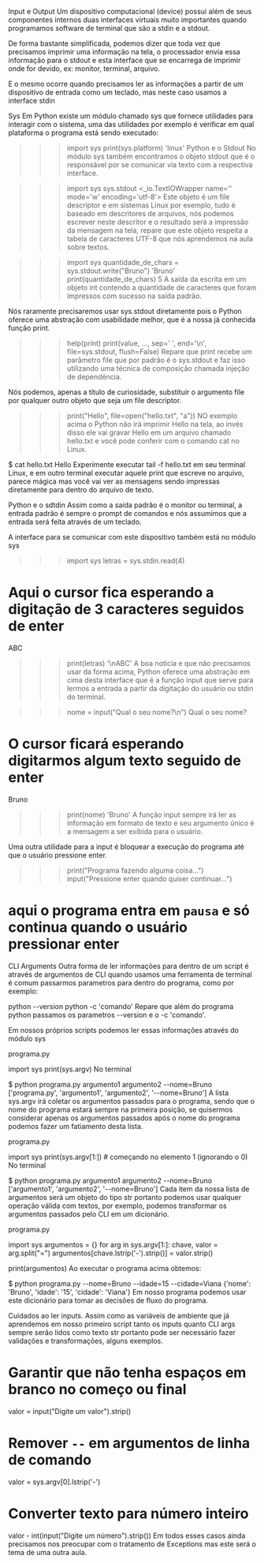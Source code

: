 Input e Output
Um dispositivo computacional (device) possui além de seus componentes internos duas interfaces virtuais muito importantes quando programamos software de terminal que são a stdin e a stdout.

De forma bastante simplificada, podemos dizer que toda vez que precisamos imprimir uma informação na tela, o processador envia essa informação para o stdout e esta interface que se encarrega de imprimir onde for devido, ex: monitor, terminal, arquivo.

E o mesmo ocorre quando precisamos ler as informações a partir de um dispositivo de entrada como um teclado, mas neste caso usamos a interface stdin





Sys
Em Python existe um módulo chamado sys que fornece utilidades para interagir com o sistema, uma das utilidades por exemplo é verificar em qual plataforma o programa está sendo executado:

>>> import sys
>>> print(sys.platform)
'linux'
Python e o Stdout
No módulo sys também encontramos o objeto stdout que é o responsável por se comunicar via texto com a respectiva interface.

>>> import sys
>>> sys.stdout
<_io.TextIOWrapper name='<stdout>' mode='w' encoding='utf-8'>
Este objeto é um file descriptor e em sistemas Linux por exemplo, tudo é baseado em descritores de arquivos, nós podemos escrever neste descritor e o resultado será a impressão da mensagem na tela, repare que este objeto respeita a tabela de caracteres UTF-8 que nós aprendemos na aula sobre textos.

>>> import sys
>>> quantidade_de_chars = sys.stdout.write("Bruno")
'Bruno'
>>> print(quantidade_de_chars)
5
A saída da escrita em um objeto int contendo a quantidade de caracteres que foram impressos com sucesso na saída padrão.

Nós raramente precisaremos usar sys.stdout diretamente pois o Python oferece uma abstração com usabilidade melhor, que é a nossa já conhecida função print.

>>> help(print)
print(value, ..., sep=' ', end='\n', file=sys.stdout, flush=False)
Repare que print recebe um parâmetro file que por padrão é o sys.stdout e faz isso utilizando uma técnica de composição chamada injeção de dependência.

Nós podemos, apenas a título de curiosidade, substituir o argumento file por qualquer outro objeto que seja um file descriptor.

>>> print("Hello", file=open("hello.txt", "a"))
NO exemplo acima o Python não irá imprimir Hello na tela, ao invés disso ele vai gravar Hello em um arquivo chamado hello.txt e você pode conferir com o comando cat no Linux.

$ cat hello.txt
Hello
Experimente executar tail -f hello.txt em seu terminal Linux, e em outro terminal executar aquele print que escreve no arquivo, parece mágica mas você vai ver as mensagens sendo impressas diretamente para dentro do arquivo de texto.

Python e o sdtdin
Assim como a saída padrão é o monitor ou terminal, a entrada padrão é sempre o prompt de comandos e nós assumimos que a entrada será feita através de um teclado.

A interface para se comunicar com este dispositivo também está no módulo sys

>>> import sys
>>> letras = sys.stdin.read(4)
# Aqui o cursor fica esperando a digitação de 3 caracteres seguidos de enter
ABC<enter>
>>> print(letras)
'\nABC'
A boa notícia e que não precisamos usar da forma acima, Python oferece uma abstração em cima desta interface que é a função input que serve para lermos a entrada a partir da digitação do usuário ou stdin do terminal.

>>> nome = input("Qual o seu nome?\n")
Qual o seu nome?
# O cursor ficará esperando digitarmos algum texto seguido de enter
Bruno<enter>
>>> print(nome)
'Bruno'
A função input sempre irá ler as informação em formato de texto e seu argumento único é a mensagem a ser exibida para o usuário.

Uma outra utilidade para a input é bloquear a execução do programa até que o usuário pressione enter.

>>> print("Programa fazendo alguma coisa...")
>>> input("Pressione enter quando quiser continuar...")
# aqui o programa entra em `pausa` e só continua quando o usuário pressionar enter
CLI Arguments
Outra forma de ler informações para dentro de um script é através de argumentos de CLI quando usamos uma ferramenta de terminal é comum passarmos parametros para dentro do programa, como por exemplo:

python --version
python -c 'comando'
Repare que além do programa python passamos os parametros --version e o -c 'comando'.

Em nossos próprios scripts podemos ler essas informações através do módulo sys

programa.py

import sys
print(sys.argv)
No terminal

$ python programa.py argumento1 argumento2 --nome=Bruno
['programa.py', 'argumento1', 'argumento2', '--nome=Bruno']
A lista sys.argv irá coletar os argumentos passados para o programa, sendo que o nome do programa estará sempre na primeira posição, se quisermos considerar apenas os argumentos passados após o nome do programa podemos fazer um fatiamento desta lista.

programa.py

import sys
print(sys.argv[1:])  # começando no elemento 1 (ignorando o 0)
No terminal

$ python programa.py argumento1 argumento2 --nome=Bruno
['argumento1', 'argumento2', '--nome=Bruno']
Cada item da nossa lista de argumentos será um objeto do tipo str portanto podemos usar qualquer operação válida com textos, por exemplo, podemos transformar os argumentos passados pelo CLI em um dicionário.

programa.py

import sys
argumentos = {}
for arg in sys.argv[1:]:
    chave, valor = arg.split("=")
    argumentos[chave.lstrip('-').strip()] = valor.strip()

print(argumentos)
Ao executar o programa acima obtemos:

$ python programa.py --nome=Bruno --idade=15 --cidade=Viana
{'nome': 'Bruno', 'idade': '15', 'cidade': 'Viana'}
Em nosso programa podemos usar este dicionário para tomar as decisões de fluxo do programa.

Cuidados ao ler inputs.
Assim como as variáveis de ambiente que já aprendemos em nosso primeiro script tanto os inputs quanto CLI args sempre serão lidos como texto str portanto pode ser necessário fazer validações e transformações, alguns exemplos.

# Garantir que não tenha espaços em branco no começo ou final
valor = input("Digite um valor").strip()

# Remover `--` em argumentos de linha de comando
valor = sys.argv[0].lstrip('-')

# Converter texto para número inteiro
valor - int(input("Digite um número").strip())
Em todos esses casos ainda precisamos nos preocupar com o tratamento de Exceptions mas este será o tema de uma outra aula.